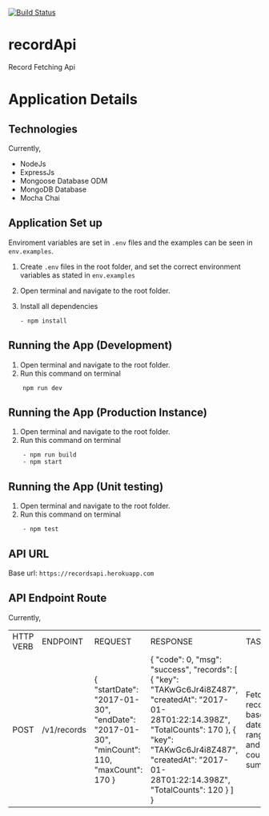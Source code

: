 [![Build Status](https://travis-ci.com/akinyeleolat/recordsApiMongodb.svg?branch=main)](https://travis-ci.com/akinyeleolat/recordsApiMongodb)
# recordApi
Record Fetching Api


# Application Details

## Technologies
Currently,
<ul>
<li>NodeJs </li>
<li>ExpressJs</li>
<li>Mongoose Database ODM</li>
<li>MongoDB Database</li>
<li>Mocha Chai</li>
  </ul>

## Application Set up
Enviroment variables are set in `.env` files and the examples can be seen in `env.examples`.

1. Create `.env` files in the root folder, and set the correct environment variables as stated in `env.examples`
2. Open terminal and navigate to the root folder.
3. Install all dependencies

    ```
    - npm install
    ```

## Running the App (Development)
1. Open terminal and navigate to the root folder.
2. Run this command on terminal 
```
    npm run dev
```
## Running the App (Production Instance)
1. Open terminal and navigate to the root folder.
2. Run this command on terminal 
```
    - npm run build
    - npm start
```


## Running the App (Unit testing)
1. Open terminal and navigate to the root folder.
2. Run this command on terminal 
```
    - npm test
```

## API URL

Base url: ```https://recordsapi.herokuapp.com```

## API Endpoint Route
Currently,
<table>
  <tr>
    <td>HTTP VERB</td>
    <td>ENDPOINT</td>
    <td>REQUEST</td>
    <td>RESPONSE</td>
    <td>TASK</td>
  </tr>
  <tr>
    <td>POST</td>
    <td>/v1/records</td>
    <td>
    {
"startDate": "2017-01-30",
"endDate": "2017-01-30",
"minCount": 110,
"maxCount": 170
}
</td>
<td>
    {
    "code": 0,
    "msg": "success",
    "records": [
        {
            "key": "TAKwGc6Jr4i8Z487",
            "createdAt": "2017-01-28T01:22:14.398Z",
            "TotalCounts": 170
        },
        {
            "key": "TAKwGc6Jr4i8Z487",
            "createdAt": "2017-01-28T01:22:14.398Z",
            "TotalCounts": 120
        }
    ]
}
  </td>
  <td>Fetch records base on date range and count sumation</td>
  </tr>
  </table>